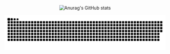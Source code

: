 <div align="center">


![Anurag's GitHub stats](https://github-readme-stats.vercel.app/api?username=XxHiroTTVxX&show_icons=true&theme=radical)

</div>

![github contribution grid snake animation](https://raw.githubusercontent.com/xxhirottvxx/xxhirottvxx/output/github-contribution-grid-snake-dark.svg#gh-dark-mode-only)
